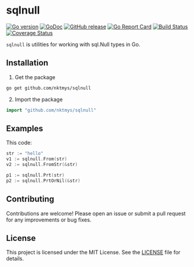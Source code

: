 # sqlnull

[![Go version](https://img.shields.io/github/go-mod/go-version/nktmys/sqlnull)](https://github.com/nktmys/sqlnull/blob/main/go.mod) 
[![GoDoc](https://pkg.go.dev/badge/github.com/nktmys/sqlnull)](https://pkg.go.dev/github.com/nktmys/sqlnull) 
[![GitHub release](https://img.shields.io/github/release/nktmys/sqlnull)](https://github.com/nktmys/sqlnull/releases) 
[![Go Report Card](https://goreportcard.com/badge/github.com/nktmys/sqlnull)](https://goreportcard.com/report/github.com/nktmys/sqlnull)
[![Build Status](https://img.shields.io/github/actions/workflow/status/nktmys/sqlnull/test.yaml?label=go%20test)](https://github.com/nktmys/sqlnull/actions/workflows/test.yaml)
[![Coverage Status](https://coveralls.io/repos/github/nktmys/sqlnull/badge.svg?branch=main)](https://coveralls.io/github/nktmys/sqlnull?branch=main)

`sqlnull` is utilities for working with sql.Null types in Go.

## Installation
1. Get the package
```sh
go get github.com/nktmys/sqlnull
```

2. Import the package
```go
import "github.com/nktmys/sqlnull"
```

## Examples

This code:

```go
str := "hello"
v1 := sqlnull.From(str)
v2 := sqlnull.FromStr(&str)

p1 := sqlnull.Prt(str)
p2 := sqlnull.PrtOrNil(&str)
```

## Contributing
Contributions are welcome! Please open an issue or submit a pull request for any improvements or bug fixes.

## License
This project is licensed under the MIT License. See the [LICENSE](https://github.com/nktmys/sqlnull/blob/main/LICENSE) file for details.
